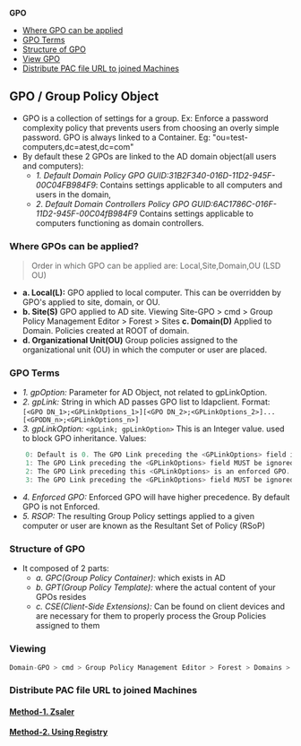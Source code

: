 **GPO**
- [Where GPO can be applied](#where)
- [GPO Terms](#terms)
- [Structure of GPO](#st)
- [View GPO](#view)
- [Distribute PAC file URL to joined Machines](#p)

## GPO / Group Policy Object
- GPO is a collection of settings for a group. Ex: Enforce a password complexity policy that prevents users from choosing an overly simple password. GPO is always linked to a Container. Eg: "ou=test-computers,dc=atest,dc=com"
- By default these 2 GPOs are linked to the AD domain object(all users and computers):
  - _1. Default Domain Policy GPO GUID:31B2F340-016D-11D2-945F-00C04FB984F9_: Contains settings applicable to all computers and users in the domain, 
  - _2. Default Domain Controllers Policy GPO GUID:6AC1786C-016F-11D2-945F-00C04fB984F9_ Contains settings applicable to computers functioning as domain controllers. 

<a name=where></a>
### Where GPOs can be applied?
> Order in which GPO can be applied are: Local,Site,Domain,OU (LSD OU)
- **a. Local(L):** GPO applied to local computer. This can be overridden by GPO's applied to site, domain, or OU.
- **b. Site(S)** GPO applied to AD site. Viewing Site-GPO > cmd > Group Policy Management Editor > Forest > Sites
**c. Domain(D)** Applied to Domain. Policies created at ROOT of domain.
- **d. Organizational Unit(OU)** Group policies assigned to the organizational unit (OU) in which the computer or user are placed.

<a name=terms></a>
### GPO Terms
- _1. gpOption:_ Parameter for AD Object, not related to gpLinkOption.
- _2. gpLink:_ String in which AD passes GPO list to ldapclient. Format: `[<GPO DN_1>;<GPLinkOptions_1>][<GPO DN_2>;<GPLinkOptions_2>]... [<GPODN_n>;<GPLinkOptions_n>]`
- _3. gpLinkOption:_ `<gpLink; gpLinkOption>` This is an Integer value. used to block GPO inheritance. Values:
```c
    0: Default is 0. The GPO Link preceding the <GPLinkOptions> field is not ignored and is not an enforced GPO.
    1: The GPO Link preceding the <GPLinkOptions> field MUST be ignored
    2: The GPO Link preceding this <GPLinkOptions> is an enforced GPO.
    3: The GPO Link preceding the <GPLinkOptions> field MUST be ignored; in other words, when the 0x00000001 bit is set, the 0x00000002 bit is ignored, and the behavior is the same as if the flag value were 0x00000001.
```
- _4. Enforced GPO:_ Enforced GPO will have higher precedence. By default GPO is not Enforced.
- _5. RSOP:_ The resulting Group Policy settings applied to a given computer or user are known as the Resultant Set of Policy (RSoP)

<a name=st></a>
### Structure of GPO
- It composed of 2 parts:
  - _a. GPC(Group Policy Container):_ which exists in AD
  - _b. GPT(Group Policy Template):_ where the actual content of your GPOs resides
  - _c. CSE(Client-Side Extensions):_ Can be found on client devices and are necessary for them to properly process the Group Policies assigned to them

<a name=view></a>
### Viewing 
```c
Domain-GPO > cmd > Group Policy Management Editor > Forest > Domains > atest.com > Double Click
```

<a name=p></a>
### Distribute PAC file URL to joined Machines
#### [Method-1. Zsaler](https://help.zscaler.com/zia/distributing-pac-file-url-my-users)
#### [Method-2. Using Registry](https://www.youtube.com/watch?v=A_GjfvR7qhA)
